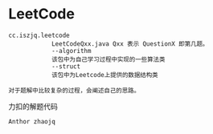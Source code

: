 # LeetCode

```text
cc.iszjq.leetcode
            LeetCodeQxx.java Qxx 表示 QuestionX 即第几题。
            --algorithm
            该包中为自己学习过程中实现的一些算法类
            --struct
            该包中为Leetcode上提供的数据结构类
            
对于题解中比较复杂的过程，会阐述自己的思路。
```

力扣的解题代码

`Anthor zhaojq`

